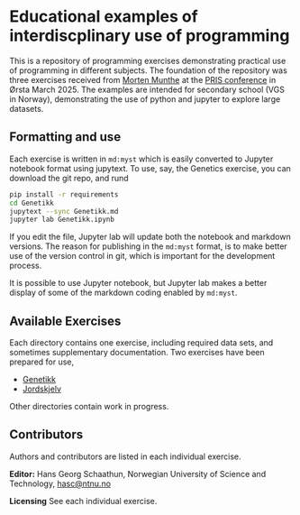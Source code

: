 # Educational examples of interdiscplinary use of programming

This is a repository of programming exercises demonstrating
practical use of programming in different subjects.
The foundation of the repository was three exercises received
from [Morten Munthe](https://www4.uib.no/finn-ansatte/Morten.Munthe)
at the [PRIS conference](https://www.hivolda.no/pris-konferansen-2025)
in Ørsta March 2025.
The examples are intended for secondary school (VGS in Norway),
demonstrating the use of python and jupyter to explore large datasets.

## Formatting and use

Each exercise is written in `md:myst` which is easily converted
to Jupyter notebook format using jupytext.
To use, say, the Genetics exercise, you can download the git repo,
and rund
```sh
pip install -r requirements
cd Genetikk
jupytext --sync Genetikk.md
jupyter lab Genetikk.ipynb
```

If you edit the file, Jupyter lab will update both the notebook
and markdown versions.
The reason for publishing in the `md:myst` format, is to make
better use of the version control in git, which is important
for the development process.

It is possible to use Jupyter notebook, but Jupyter lab
makes a better display of some of the markdown coding enabled
by `md:myst`.

## Available Exercises

Each directory contains one exercise, including required data
sets, and sometimes supplementary documentation.
Two exercises have been prepared for use,
+ [Genetikk](Genetikk/Genetikk.md)
+ [Jordskjelv](Jordskjelv/Jordskjelv.md)

Other directories contain work in progress.

## Contributors

Authors and contributors are listed in each individual exercise.

**Editor:** Hans Georg Schaathun,
Norwegian University of Science and Technology,
hasc@ntnu.no

**Licensing** See each individual exercise.
